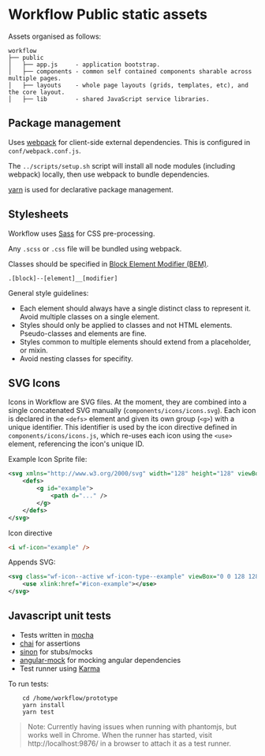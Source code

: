 # Workflow Public static assets
Assets organised as follows:

    workflow
    ├── public
    │   ├── app.js     - application bootstrap.
    │   ├── components - common self contained components sharable across multiple pages.
    │   ├── layouts    - whole page layouts (grids, templates, etc), and the core layout.
    │   ├── lib        - shared JavaScript service libraries.


## Package management
Uses [webpack](https://webpack.github.io/) for client-side external dependencies. This is configured in `conf/webpack.conf.js`.

The `../scripts/setup.sh` script will install all node modules (including webpack) locally, then use webpack to bundle dependencies.

[yarn](https://yarnpkg.com/en/) is used for declarative package management.

## Stylesheets
Workflow uses [Sass](http://sass-lang.com) for CSS pre-processing.

Any `.scss` or `.css` file will be bundled using webpack.

Classes should be specified in [Block Element Modifier (BEM)](http://bem.info/).

    .[block]--[element]__[modifier]

General style guidelines:
- Each element should always have a single distinct class to represent it. Avoid multiple
  classes on a single element.
- Styles should only be applied to classes and not HTML elements. Pseudo-classes
  and elements are fine.
- Styles common to multiple elements should extend from a placeholder, or mixin.
- Avoid nesting classes for specifity.

## SVG Icons
Icons in Workflow are SVG files. At the moment, they are combined into a single concatenated SVG manually (`components/icons/icons.svg`). Each icon is declared in the `<defs>` element and given its own group (`<g>`) with a unique identifier. This identifier is used by the icon directive defined in `components/icons/icons.js`, which re-uses each icon using the `<use>` element, referencing the icon's unique ID.



Example Icon Sprite file:
```xml
<svg xmlns="http://www.w3.org/2000/svg" width="128" height="128" viewBox="0 0 128 128">
    <defs>
        <g id="example">
            <path d="..." />
        </g>
    </defs>
</svg>
```


Icon directive
```html
<i wf-icon="example" />
```
Appends SVG:
```xml
<svg class="wf-icon--active wf-icon-type--example" viewBox="0 0 128 128">
    <use xlink:href="#icon-example"></use>
</svg>
```


## Javascript unit tests
- Tests written in [mocha](http://visionmedia.github.io/mocha/)
- [chai](http://chaijs.com/) for assertions
- [sinon](http://sinonjs.org/) for stubs/mocks
- [angular-mock](https://code.angularjs.org/1.2.20/docs/api/ngMock) for mocking angular dependencies
- Test runner using [Karma](http://karma-runner.github.io/)

To run tests:
```
    cd /home/workflow/prototype
    yarn install
    yarn test
```
> Note: Currently having issues when running with phantomjs, but works well in Chrome.
> When the runner has started, visit http://localhost:9876/ in a browser to attach it as a test runner.
